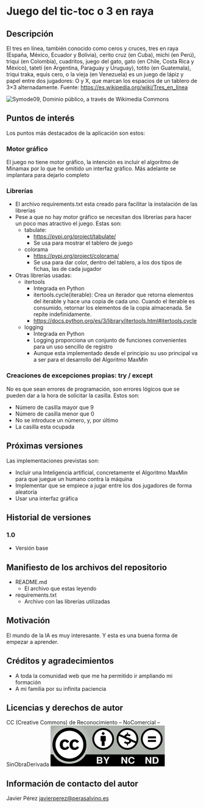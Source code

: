 # **Juego del tic-toc o 3 en raya**

## Descripción
El tres en línea, también conocido como ceros y cruces, tres en raya (España, México, Ecuador y Bolivia), cerito cruz (en Cuba), michi (en Perú), triqui (en Colombia), cuadritos, juego del gato, gato (en Chile, Costa Rica y México), tatetí (en Argentina, Paraguay y Uruguay), totito (en Guatemala), triqui traka, equis cero, o la vieja (en Venezuela) es un juego de lápiz y papel entre dos jugadores: O y X, que marcan los espacios de un tablero de 3×3 alternadamente.
Fuente: https://es.wikipedia.org/wiki/Tres_en_línea

![<a href="https://commons.wikimedia.org/wiki/File:Tic_tac_toe.svg">Symode09</a>, Dominio público, a través de Wikimedia Commons](https://raw.githubusercontent.com/JavierPerezManzanaro/https---github.com-JavierPerezManzanaro-tres_en_raya_tic_toc/6091cf38f2bf0373c6bb96f65851169d71e6bc3d/Tic_tac_toe.svg?token=AOLDIXJVOJXTTCG2P2VDCFTELQLEO)




## Puntos de interés
Los puntos más destacados de la aplicación son estos:

### Motor gráfico
El juego no tiene motor gráfico, la intención es incluir el algoritmo de Minamax por lo que he omitido un interfaz gráfico. Más adelante se implantara para dejarlo completo

### Librerías
- El archivo requirements.txt esta creado para facilitar la instalación de las librerías
- Pese a que no hay motor gráfico se necesitan dos librerías para hacer un poco mas atractivo el juego. Estas son:
  - tabulate:
    - https://pypi.org/project/tabulate/
    - Se usa para mostrar el tablero de juego
  - colorama
    - https://pypi.org/project/colorama/
    - Se usa para dar color, dentro del tablero, a los dos tipos de fichas, las de cada jugador
- Otras librerías usadas:
  - itertools
    - Integrada en Python
    - itertools.cycle(iterable): Crea un iterador que retorna elementos del iterable y hace una copia de cada uno. Cuando el iterable es consumido, retornar los elementos de la copia almacenada. Se repite indefinidamente.
    - https://docs.python.org/es/3/library/itertools.html#itertools.cycle
  - logging
    - Integrada en Python
    - Logging proporciona un conjunto de funciones convenientes para un uso sencillo de registro
    - Aunque esta implementado desde el principio su uso principal va a ser para el desarrollo del Algoritmo MaxMin

### Creaciones de excepciones propias: try / except
No es que sean errores de programación, son errores lógicos que se pueden dar a la hora de solicitar la casilla. Estos son:
- Número de casilla mayor que 9
- Número de casilla menor que 0
- No se introduce un número, y, por último
- La casilla esta ocupada


## Próximas versiones
Las implementaciones previstas son:
- Incluir una Inteligencia artificial, concretamente el Algoritmo MaxMin para que juegue un humano contra la máquina
- Implementar que se empiece a jugar entre los dos jugadores de forma aleatoria
- Usar una interfaz gráfica


## Historial de versiones
### 1.0
- Versión base


## Manifiesto de los archivos del repositorio
- README.md
  - El archivo que estas leyendo
- requirements.txt
    - Archivo con las librerías utilizadas


## Motivación
El mundo de la IA es muy interesante. Y esta es una buena forma de empezar a aprender.


## Créditos y agradecimientos
- A toda la comunidad web que me ha permitido ir ampliando mi formación
- A mi familia por su infinita paciencia

## Licencias y derechos de autor
CC (Creative Commons) de Reconocimiento – NoComercial – SinObraDerivada
![CC (Creative Commons) de Reconocimiento – NoComercial – SinObraDerivada](https://raw.githubusercontent.com/JavierPerezManzanaro/Maquetacion-de-masivos-responsive-html-con-noticias/main/Reconocimiento-no-comercial-sin-obra-derivada.png)

## Información de contacto del autor
Javier Pérez
javierperez@perasalvino.es


